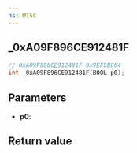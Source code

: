 ```yaml
---
ns: MISC
---
```

## _0xA09F896CE912481F

```c
// 0xA09F896CE912481F 0x9EF0BC64
int _0xA09F896CE912481F(BOOL p0);
```


## Parameters
* **p0**: 

## Return value
